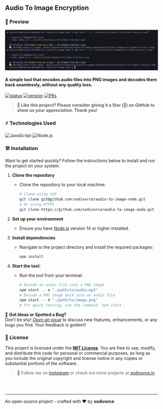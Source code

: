 ## Audio To Image Encryption

### 👀 Preview
<img src="./images/audio-to-image-node-preview.png" alt="audio-to-image-node-preview">

#### A simple tool that encodes audio files into PNG images and decodes them back seamlessly, without any quality loss.

[![status](https://img.shields.io/badge/status-active-brightgreen.svg?style=flat)](https://github.com/xodivorce/audio-to-image-node/)
[![version](https://img.shields.io/badge/version-v1.0.4-yellow.svg?style=flat)](https://github.com/xodivorce/audio-to-image-node/)
[![PRs](https://img.shields.io/badge/PRs-welcome-blue.svg?style=flat)](https://github.com/xodivorce/audio-to-image-node/)

> **🥰 Like this project? Please consider giving it a Star (🌟) on GitHub to show us your appreciation. Thank you!**

### ⚡️ Technologies Used
![JavaScript](https://img.shields.io/badge/javascript-%23323330.svg?style=for-the-badge&logo=javascript&logoColor=%23F7DF1E)
![Node.js](https://img.shields.io/badge/node.js-6DA55F?style=for-the-badge&logo=node.js&logoColor=white)

### 🛠️ Installation
   Want to get started quickly? Follow the instructions below to install and run the project on your system.

1. **Clone the repository**
   - Clone the repository to your local machine:
     ```bash
     # Clone using SSH
     git clone git@github.com:xodivorce/audio-to-image-node.git
     # Or using HTTPS
     git clone https://github.com/xodivorce/audio-to-image-node.git
     ```

2. **Set up your environment**
   - Ensure you have [Node.js](https://nodejs.org/) version 14 or higher installed.

3. **Install dependencies**
   - Navigate to the project directory and install the required packages:
     ```bash
     npm install
     ```

4. **Start the tool:**
   - Run the tool from your terminal:
     ```bash
     # Encode an audio file into a PNG image
     npm start -- e "./path/to/audio.mp3"
     # Decode a PNG image back into an audio file
     npm start -- d "./path/to/image.png"
     # For quick testing, use the command `npm start`.
     ```
🐞 **Got Ideas or Spotted a Bug?**  
   Don’t be shy! [*Open an issue*](https://github.com/xodivorce/audio-to-image-node/issues) to discuss new features, enhancements, or any bugs you find. Your feedback is golden!!


### 📄 License
   This project is licensed under the [**MIT License**](LICENSE.txt). You are free to use, modify, and distribute this code for personal or commercial purposes, as long as you include the original copyright and license notice in any copies or substantial portions of the software.

> 🧠 Follow me on [Instagram](https://instagram.com/xodivorce) or check out more projects at [xodivorce.in](https://www.xodivorce.in)

<br></br>

****

An open-source project - crafted with ❤️ by **xodivorce**